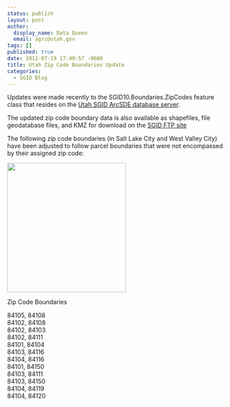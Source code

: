 ```yaml
---
status: publish
layout: post
author:
  display_name: Data Queen
  email: agrc@utah.gov
tags: []
published: true
date: 2012-07-19 17:49:57 -0600
title: Utah Zip Code Boundaries Update
categories:
  - SGID Blog
---
```

<p>Updates were made recently to the SGID10.Boundaries.ZipCodes feature class that resides on the <a href="{{ "/data/how-to-connect-to-the-sgid-via-sde/" | prepend: site.baseurl }}">Utah SGID ArcSDE database server</a>.</p>
<p>The updated zip code boundary data is also available as shapefiles, file geodatabase files, and KMZ for download on the <a href="ftp://ftp.agrc.utah.gov/UtahSGID_Vector/UTM12_NAD83/BOUNDARIES/UnpackagedData/ZipCodes/_Statewide/">SGID FTP site</a></p>
<p>The following zip code boundaries (in Salt Lake City and West Valley City) have been adjusted to follow parcel boundaries that were not encompassed by their assigned zip code:</p>
<div class="caption"><a href="{{ "/downloads/ZipCodes.png" | prepend: site.baseurl }}"><img class=" wp-image-8502 " title="Zip Code Boundaries" src="{{ "/images/ZipCodes.png" | prepend: site.baseurl }}" alt="" width="276" height="300" /></a><p class="caption-text">Zip Code Boundaries</p></div>
<p>84105, 84108<br />
84102, 84108<br />
84102, 84103<br />
84102, 84111<br />
84101, 84104<br />
84103, 84116<br />
84104, 84116<br />
84101, 84150<br />
84103, 84111<br />
84103, 84150<br />
84104, 84119<br />
84104, 84120</p>
